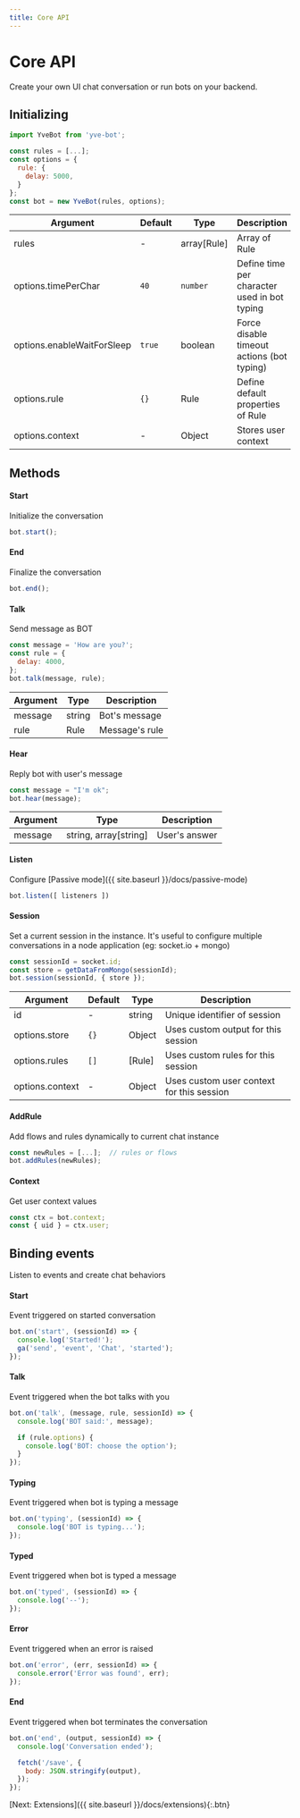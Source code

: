 ```yaml
---
title: Core API
---
```


# Core API

Create your own UI chat conversation or run bots on your backend.

## Initializing
```javascript
import YveBot from 'yve-bot';

const rules = [...];
const options = {
  rule: {
    delay: 5000,
  }
};
const bot = new YveBot(rules, options);
```

| Argument | Default | Type | Description |
|----------|---------|------|-------------|
| rules | - | array[Rule] | Array of Rule
| options.timePerChar | `40` | `number` | Define time per character used in bot typing
| options.enableWaitForSleep | `true` | boolean | Force disable timeout actions (bot typing)
| options.rule | `{}` | Rule | Define default properties of Rule
| options.context | - | Object | Stores user context


## Methods

#### Start

Initialize the conversation

```javascript
bot.start();
```

#### End

Finalize the conversation

```javascript
bot.end();
```

#### Talk

Send message as BOT

```javascript
const message = 'How are you?';
const rule = {
  delay: 4000,
};
bot.talk(message, rule);
```

| Argument | Type | Description |
|----------|------|-------------|
| message | string | Bot's message
| rule | Rule | Message's rule

#### Hear

Reply bot with user's message

```javascript
const message = "I'm ok";
bot.hear(message);
```

| Argument | Type | Description |
|----------|------|-------------|
| message | string, array[string] | User's answer

#### Listen

Configure [Passive mode]({{ site.baseurl }}/docs/passive-mode)
```javascript
bot.listen([ listeners ])
```

#### Session

Set a current session in the instance. It's useful to configure multiple conversations in a node application (eg: socket.io + mongo)

```javascript
const sessionId = socket.id;
const store = getDataFromMongo(sessionId);
bot.session(sessionId, { store });
```

| Argument | Default | Type | Description |
|----------|---------|------|-------------|
| id | - | string | Unique identifier of session
| options.store | `{}` | Object | Uses custom output for this session
| options.rules | `[]` | [Rule] | Uses custom rules for this session
| options.context | - | Object | Uses custom user context for this session


#### AddRule

Add flows and rules dynamically to current chat instance

```javascript
const newRules = [...];  // rules or flows
bot.addRules(newRules);
```

#### Context

Get user context values

```javascript
const ctx = bot.context;
const { uid } = ctx.user;
```


## Binding events

Listen to events and create chat behaviors

#### Start

Event triggered on started conversation

```javascript
bot.on('start', (sessionId) => {
  console.log('Started!');
  ga('send', 'event', 'Chat', 'started');
});
```

#### Talk

Event triggered when the bot talks with you

```javascript
bot.on('talk', (message, rule, sessionId) => {
  console.log('BOT said:', message);

  if (rule.options) {
    console.log('BOT: choose the option');
  }
});
```

#### Typing

Event triggered when bot is typing a message

```javascript
bot.on('typing', (sessionId) => {
  console.log('BOT is typing...');
});
```

#### Typed

Event triggered when bot is typed a message

```javascript
bot.on('typed', (sessionId) => {
  console.log('--');
});
```

#### Error

Event triggered when an error is raised

```javascript
bot.on('error', (err, sessionId) => {
  console.error('Error was found', err);
});
```

#### End

Event triggered when bot terminates the conversation

```javascript
bot.on('end', (output, sessionId) => {
  console.log('Conversation ended');

  fetch('/save', {
    body: JSON.stringify(output),
  });
});
```

[Next: Extensions]({{ site.baseurl }}/docs/extensions){:.btn}
